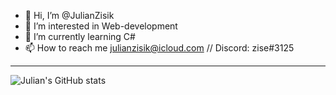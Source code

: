 - 👋 Hi, I’m @JulianZisik
- 👀 I’m interested in Web-development
- 🌱 I’m currently learning C#
- 📫 How to reach me julianzisik@icloud.com // Discord: zise#3125

 ---

![Julian's GitHub stats](https://github-readme-stats.vercel.app/api?username=JulianZisik&show_icons=true&theme=cobalt)

